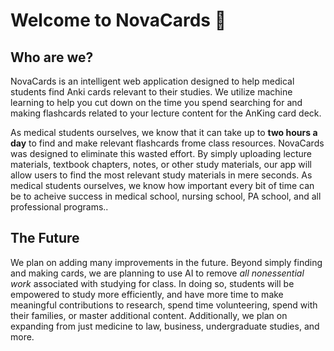 # Welcome to NovaCards 👋
## Who are we?

NovaCards is an intelligent web application designed to help medical students find Anki cards relevant to their studies. We utilize machine learning to help you cut down on the time you spend searching for and making flashcards related to your lecture content for the AnKing card deck. 

As medical students ourselves, we know that it can take up to **two hours a day** to find and make relevant flashcards frome class resources. NovaCards was designed to eliminate this wasted effort. By simply uploading lecture materials, textbook chapters, notes, or other study materials, our app will allow users to find the most relevant study materials in mere seconds. As medical students ourselves, we know how important every bit of time can be to acheive success in medical school, nursing school, PA school, and all professional programs..

## The Future
We plan on adding many improvements in the future. Beyond simply finding and making cards, we are planning to use AI to remove _all nonessential work_ associated with studying for class. In doing so, students will be empowered to study more efficiently, and have more time to make meaningful contributions to research, spend time volunteering, spend with their families, or master additional content. Additionally, we plan on expanding from just medicine to law, business, undergraduate studies, and more.
